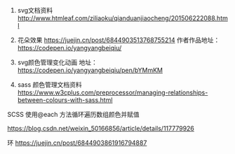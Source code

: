 <!-- invade文档 -->

1. svg文档资料
http://www.htmleaf.com/ziliaoku/qianduanjiaocheng/201506222088.html

2. 花朵效果
https://juejin.cn/post/6844903513768755214
作者作品地址：https://codepen.io/yangyangbeiqiu/


3. svg颜色管理变化动画
地址：https://codepen.io/yangyangbeiqiu/pen/bYMmKM

4. sass 颜色管理文档资料
https://www.w3cplus.com/preprocessor/managing-relationships-between-colours-with-sass.html

SCSS 使用@each 方法循环遍历数组颜色并赋值

https://blog.csdn.net/weixin_50166856/article/details/117779926


环
https://juejin.cn/post/6844903861916794887
